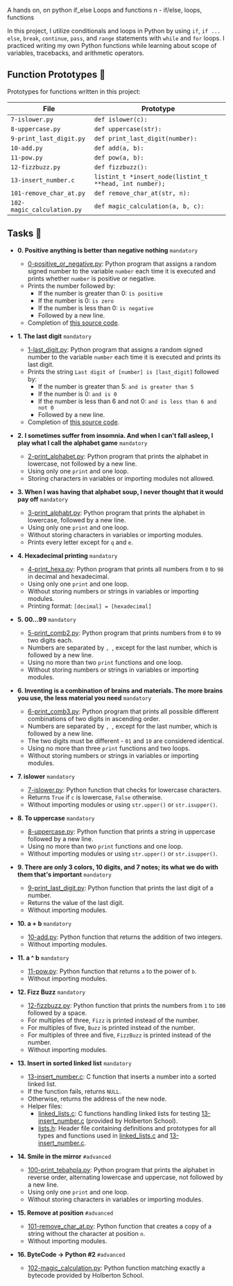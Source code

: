 A hands on, on python if_else Loops and functions
n - if/else, loops, functions

In this project, I  utilize conditionals and loops in Python by using `if`, `if ... else`, `break`, `continue`, `pass`, and `range` statements with `while` and `for` loops. I practiced writing my own Python functions while learning about scope of variables, tracebacks, and arithmetic operators.


## Function Prototypes :floppy_disk:

Prototypes for functions written in this project:

| File                       | Prototype                                               |
| -------------------------- | ------------------------------------------------------- |
| `7-islower.py`             | `def islower(c):`                                       |
| `8-uppercase.py`           | `def uppercase(str):`                                   |
| `9-print_last_digit.py`    | `def print_last_digit(number):`                         |
| `10-add.py`                | `def add(a, b):`                                        |
| `11-pow.py`                | `def pow(a, b):`                                        |
| `12-fizzbuzz.py`           | `def fizzbuzz():`                                       |
| `13-insert_number.c`       | `listint_t *insert_node(listint_t **head, int number);` |
| `101-remove_char_at.py`    | `def remove_char_at(str, n):`                           |
| `102-magic_calculation.py` | `def magic_calculation(a, b, c):`                       |

## Tasks :page_with_curl:

* **0. Positive anything is better than negative nothing** `mandatory`
  * [0-positive_or_negative.py](./0-positive_or_negative.py): Python program that assigns a random signed number to the variable `number` each time it is executed and prints whether `number` is positive or negative.
  * Prints the number followed by:
    * If the number is greater than 0: `is positive`
    * If the number is 0: `is zero`
    * If the number is less than 0: `is negative`
    * Followed by a new line.
  * Completion of [this source code](https://github.com/holbertonschool/0x01.py/blob/master/0-positive_or_negative_py).

* **1. The last digit** `mandatory`
  * [1-last_digit.py](./1-last_digit.py): Python program that assigns a random signed number to the variable `number` each time it is executed and prints its last digit.
  * Prints the string `Last digit of [number] is [last_digit]` followed by:
    * If the number is greater than 5: `and is greater than 5`
    * If the number is 0: `and is 0`
    * If the number is less than 6 and not 0: `and is less than 6 and not 0`
    * Followed by a new line.
  * Completion of [this source code](https://github.com/holbertonschool/0x01.py/blob/master/1-last_digit_py).

* **2. I sometimes suffer from insomnia. And when I can't fall asleep, I play what I call the alphabet game** `mandatory`
  * [2-print_alphabet.py](./2-print_alphabet.py): Python program that prints the alphabet in lowercase, not followed by a new line.
  * Using only one `print` and one loop.
  * Storing characters in variables or importing modules not allowed.

* **3. When I was having that alphabet soup, I never thought that it would pay off** `mandatory`
  * [3-print_alphabt.py](./3-print_alphabt.py): Python program that prints the alphabet in lowercase, followed by a new line.
  * Using only one `print` and one loop.
  * Without storing characters in variables or importing modules.
  * Prints every letter except for `q` and `e`.

* **4. Hexadecimal printing** `mandatory`
  * [4-print_hexa.py](./4-print_hexa.py): Python program that prints all numbers from `0` to `98` in decimal and hexadecimal.
  * Using only one `print` and one loop.
  * Without storing numbers or strings in variables or importing modules.
  * Printing format: `[decimal] = [hexadecimal]`

* **5. 00...99** `mandatory`
  * [5-print_comb2.py](./5-print_comb2.py): Python program that prints numbers from `0`
  to `99` two digits each.
  * Numbers are separated by `, `, except for the last number, which is followed by a new line.
  * Using no more than two `print` functions and one loop.
  * Without storing numbers or strings in variables or importing modules.

* **6. Inventing is a combination of brains and materials. The more brains you use, the less material you need** `mandatory`
  * [6-print_comb3.py](./6-print_comb3.py): Python program that prints all possible different combinations of two digits in ascending order.
  * Numbers are separated by `, `, except for the last number, which is followed by a new line.
  * The two digits must be different - `01` and `10` are considered identical.
  * Using no more than three `print` functions and two loops.
  * Without storing numbers or strings in variables or importing modules.

* **7. islower** `mandatory`
  * [7-islower.py](./7-islower.py): Python function that checks for lowercase characters.
  * Returns `True` if `c` is lowercase, `False` otherwise.
  * Without importing modules or using `str.upper()` or `str.isupper()`.

* **8. To uppercase** `mandatory`
  * [8-uppercase.py](./8-uppercase.py): Python function that prints a string in
  uppercase followed by a new line.
  * Using no more than two `print` functions and one loop.
  * Without importing modules or using `str.upper()` or `str.isupper()`.

* **9. There are only 3 colors, 10 digits, and 7 notes; its what we do with them that's important** `mandatory`
  * [9-print_last_digit.py](./9-print_last_digit.py): Python function that prints the last digit of a number.
  * Returns the value of the last digit.
  * Without importing modules.

* **10. a + b** `mandatory`
  * [10-add.py](./10-add.py): Python function that returns the addition of two integers.
  * Without importing modules.

* **11. a ^ b** `mandatory`
  * [11-pow.py](./11-pow.py): Python function that returns `a` to the power of `b`.
  * Without importing modules.

* **12. Fizz Buzz** `mandatory`
  * [12-fizzbuzz.py](./12-fizzbuzz.py): Python function that prints the numbers from `1` to `100` followed by a space.
  * For multiples of three, `Fizz` is printed instead of the number.
  * For multiples of five, `Buzz` is printed instead of the number.
  * For multiples of three and five, `FizzBuzz` is printed instead of the number.
  * Without importing modules.

* **13. Insert in sorted linked list** `mandatory`
  * [13-insert_number.c](./13-insert_number.c): C function that inserts a number into a sorted linked list.
  * If the function fails, returns `NULL`.
  * Otherwise, returns the address of the new node.
  * Helper files:
    * [linked_lists.c](./linked_lists.c): C functions handling linked lists for testing
    [13-insert_number.c](./13-insert_number.c) (provided by Holberton School).
    * [lists.h](./lists.h): Header file containing definitions and prototypes for all types and functions used in [linked_lists.c](./linked_lists.c) and
    [13-insert_number.c](./13-insert_number.c).

* **14. Smile in the mirror** `#advanced`
  * [100-print_tebahpla.py](./100-print_tebahpla.py): Python program that prints the alphabet in reverse order, alternating lowercase and uppercase, not followed by a new line.
  * Using only one `print` and one loop.
  * Without storing characters in variables or importing modules.

* **15. Remove at position** `#advanced`
  * [101-remove_char_at.py](./101-remove_char_at_py): Python function that creates a copy of a string without the character at position `n`.
  * Without importing modules.

* **16. ByteCode -> Python #2** `#advanced`
  * [102-magic_calculation.py](./102-magic_calculation.py): Python function matching exactly a
  bytecode provided by Holberton School.
